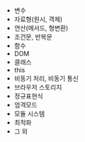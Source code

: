 -   변수
-   자료형(원시, 객체)
-   연산(메서드, 형변환)
-   조건문, 반복문
-   함수
-   DOM
-   클래스
-   this
-   비동기 처리, 비동기 통신
-   브라우저 스토리지
-   정규표현식
-   엄격모드
-   모듈 시스템
-   최적화
-   그 외
